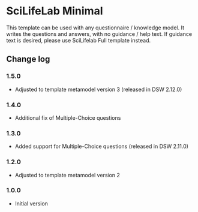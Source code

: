 # SciLifeLab Minimal
This template can be used with any questionnaire / knowledge model. It writes the questions and answers, with no guidance / help text. If guidance text is desired, please use SciLifelab Full template instead.

## Change log

### 1.5.0
- Adjusted to template metamodel version 3 (released in DSW 2.12.0)

### 1.4.0
- Additional fix of Multiple-Choice questions

### 1.3.0
- Added support for Multiple-Choice questions (released in DSW 2.11.0)

### 1.2.0
- Adjusted to template metamodel version 2

### 1.0.0
- Initial version

